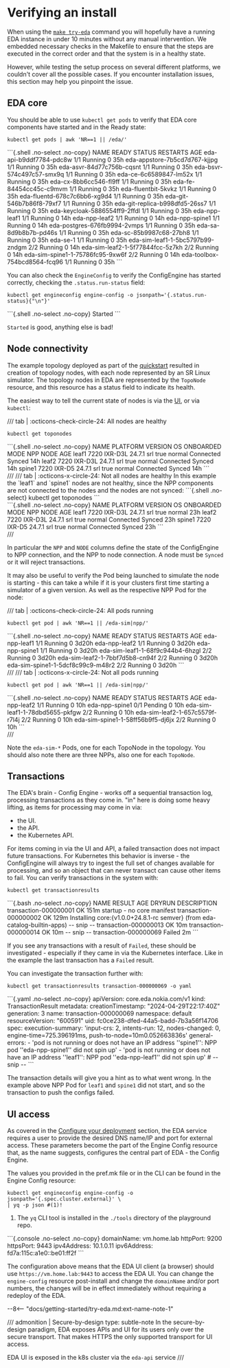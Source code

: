# Verifying an install

When using the [`make try-eda`](try-eda.md) command you will hopefully have a running EDA instance in under 10 minutes without any manual intervention. We embedded necessary checks in the Makefile to ensure that the steps are executed in the correct order and that the system is in a healthy state.

However, while testing the setup process on several different platforms, we couldn't cover all the possible cases. If you encounter installation issues, this section may help you pinpoint the issue.

## EDA core

You should be able to use `kubectl get pods` to verify that EDA core components have started and in the Ready state:

```{.shell .no-select}
kubectl get pods | awk 'NR==1 || /eda/'
```

<div class="embed-result highlight">
```{.shell .no-select .no-copy}
NAME                              READY   STATUS    RESTARTS   AGE
eda-api-b9ddf7784-pdc8w           1/1     Running   0          35h
eda-appstore-7b5cd7d767-kjjpg     1/1     Running   0          35h
eda-asvr-84d77c756b-cqsnt         1/1     Running   0          35h
eda-bsvr-574c497c57-smx9q         1/1     Running   0          35h
eda-ce-6c6589847-lm52x            1/1     Running   0          35h
eda-cx-8bb6cc546-fl9ff            1/1     Running   0          35h
eda-fe-84454cc45c-c9mvm           1/1     Running   0          35h
eda-fluentbit-5kvkz               1/1     Running   0          35h
eda-fluentd-678c7c6bb6-xg9d4      1/1     Running   0          35h
eda-git-546b7b86f8-79xf7          1/1     Running   0          35h
eda-git-replica-b998dfd5-26ss7    1/1     Running   0          35h
eda-keycloak-5886554ff9-2ffdl     1/1     Running   0          35h
eda-npp-leaf1                     1/1     Running   0          14h
eda-npp-leaf2                     1/1     Running   0          14h
eda-npp-spine1                    1/1     Running   0          14h
eda-postgres-676fb9994-2vmps      1/1     Running   0          35h
eda-sa-8d9b8b7b-pd46s             1/1     Running   0          35h
eda-sc-85b9987c68-27bh8           1/1     Running   0          35h
eda-se-1                          1/1     Running   0          35h
eda-sim-leaf1-1-5bc5797b99-zndgm  2/2     Running   0          14h
eda-sim-leaf2-1-5f77844fcc-5z7kh  2/2     Running   0          14h
eda-sim-spine1-1-75786fc95-9xw6f  2/2     Running   0          14h
eda-toolbox-754bcd8564-fcq96      1/1     Running   0          35h
```
</div>

You can also check the `EngineConfig` to verify the ConfigEngine has started correctly, checking the `.status.run-status` field:

```{.shell .no-select}
kubectl get engineconfig engine-config -o jsonpath='{.status.run-status}{"\n"}'
```

<div class="embed-result highlight">
```{.shell .no-select .no-copy}
Started
```
</div>

`Started` is good, anything else is bad!

## Node connectivity

The example topology deployed as part of the [quickstart](virtual-network.md) resulted in creation of topology nodes, with each node represented by an SR Linux simulator. The topology nodes in EDA are represented by the `TopoNode` resource, and this resource has a status field to indicate its health.

The easiest way to tell the current state of nodes is via the [UI](try-eda.md#web-ui), or via `kubectl`:

/// tab | :octicons-check-circle-24: All nodes are healthy

```{.shell .no-select}
kubectl get toponodes
```

<div class="embed-result highlight">
```{.shell .no-select .no-copy}
NAME     PLATFORM       VERSION   OS    ONBOARDED   MODE     NPP         NODE     AGE
leaf1    7220 IXR-D3L   24.7.1    srl   true        normal   Connected   Synced   14h
leaf2    7220 IXR-D3L   24.7.1    srl   true        normal   Connected   Synced   14h
spine1   7220 IXR-D5    24.7.1    srl   true        normal   Connected   Synced   14h
```
</div>
///
/// tab | :octicons-x-circle-24: Not all nodes are healthy
In this example the `leaf1` and `spine1` nodes are not healthy, since the NPP components are not connected to the nodes and the nodes are not synced:
```{.shell .no-select}
kubectl get toponodes
```

<div class="embed-result highlight">
```{.shell .no-select .no-copy}
NAME     PLATFORM       VERSION   OS    ONBOARDED   MODE     NPP         NODE     AGE
leaf1    7220 IXR-D3L   24.7.1    srl   true        normal                        23h
leaf2    7220 IXR-D3L   24.7.1    srl   true        normal   Connected   Synced   23h
spine1   7220 IXR-D5    24.7.1    srl   true        normal   Connected   Synced   23h
```
</div>
///

In particular the `NPP` and `NODE` columns define the state of the ConfigEngine to NPP connection, and the NPP to node connection. A node must be `Synced` or it will reject transactions.

It may also be useful to verify the Pod being launched to simulate the node is starting - this can take a while if it is your clusters first time starting a simulator of a given version. As well as the respective NPP Pod for the node:

/// tab | :octicons-check-circle-24: All pods running

```{.shell .no-select}
kubectl get pod | awk 'NR==1 || /eda-sim|npp/'
```

<div class="embed-result highlight">
```{.shell .no-select .no-copy}
NAME                                READY   STATUS    RESTARTS        AGE
eda-npp-leaf1                       1/1     Running   0               3d20h
eda-npp-leaf2                       1/1     Running   0               3d20h
eda-npp-spine1                      1/1     Running   0               3d20h
eda-sim-leaf1-1-68f9c944b4-6hzgl    2/2     Running   0               3d20h
eda-sim-leaf2-1-7bbf7d5b8-cn94f     2/2     Running   0               3d20h
eda-sim-spine1-1-5dcf8c99c9-m48r2   2/2     Running   0               3d20h
```
</div>
///
/// tab | :octicons-x-circle-24: Not all pods running

```{.shell .no-select}
kubectl get pod | awk 'NR==1 || /eda-sim|npp/'
```

<div class="embed-result highlight">
```{.shell .no-select .no-copy}
NAME                                 READY   STATUS    RESTARTS      AGE
eda-npp-leaf2                        1/1     Running   0             10h
eda-npp-spine1                       0/1     Pending   0             10h
eda-sim-leaf1-1-78dbd5655-pkfgw      2/2     Running   0             10h
eda-sim-leaf2-1-657c5579f-r7l4j      2/2     Running   0             10h
eda-sim-spine1-1-58ff56b9f5-dj6jx    2/2     Running   0             10h
```
</div>
///

Note the `eda-sim-*` Pods, one for each TopoNode in the topology. You should also note there are three NPPs, also one for each `TopoNode`.

## Transactions

The EDA's brain - Config Engine - works off a sequential transaction log, processing transactions as they come in. "in" here is doing some heavy lifting, as items for processing may come in via:

* the UI.
* the API.
* the Kubernetes API.

For items coming in via the UI and API, a failed transaction does not impact future transactions. For Kubernetes this behavior is inverse - the ConfigEngine will always try to ingest the full set of changes available for processing, and so an object that can never transact can cause other items to fail. You can verify transactions in the system with:

```{.shell .no-select}
kubectl get transactionresults
```

<div class="embed-result highlight">
```{.bash .no-select .no-copy}
NAME                    RESULT   AGE    DRYRUN   DESCRIPTION
transaction-000000001   OK       151m            startup - no core manifest
transaction-000000002   OK       129m            Installing core:{v1.0.0+24.8.1-rc semver} (from eda-catalog-builtin-apps)
-- snip --
transaction-000000013   OK       10m
transaction-000000014   OK       10m
-- snip --
transaction-000000069   Failed   2m
```
</div>

If you see any transactions with a result of `Failed`, these should be investigated - especially if they came in via the Kubernetes interface. Like in the example the last transaction has a `Failed` result.

You can investigate the transaction further with:

```{.shell .no-select}
kubectl get transactionresults transaction-000000069 -o yaml
```

<div class="embed-result highlight">
```{.yaml .no-select .no-copy}
apiVersion: core.eda.nokia.com/v1
kind: TransactionResult
metadata:
  creationTimestamp: "2024-04-29T22:17:40Z"
  generation: 3
  name: transaction-000000069
  namespace: default
  resourceVersion: "600591"
  uid: fc0ce238-dfed-44a5-badd-7b3a56f14706
spec:
  execution-summary: 'input-crs: 2, intents-run: 12, nodes-changed: 0, engine-time=725.396191ms,
    push-to-node=10m0.052663836s'
  general-errors:
  - 'pod is not running or does not have an IP address ''spine1'': NPP pod ''eda-npp-spine1''
    did not spin up'
  - 'pod is not running or does not have an IP address ''leaf1'': NPP pod ''eda-npp-leaf1''
    did not spin up'
# -- snip --
```
</div>

The transaction details will give you a hint as to what went wrong. In the example above NPP Pod for `leaf1` and `spine1` did not start, and so the transaction to push the configs failed.

## UI access

As covered in the [Configure your deployment](installation-process.md#configure-your-deployment) section, the EDA service requires a user to provide the desired DNS name/IP and port for external access. These parameters become the part of the Engine Config resource that, as the name suggests, configures the central part of EDA - the Config Engine.

The values you provided in the pref.mk file or in the CLI can be found in the Engine Config resource:

```{.shell .no-select}
kubectl get engineconfig engine-config -o jsonpath='{.spec.cluster.external}' \
| yq -p json #(1)!
```

1. The `yq` CLI tool is installed in the `./tools` directory of the playground repo.

<div class="embed-result highlight">
```{.console .no-select .no-copy}
domainName: vm.home.lab
httpPort: 9200
httpsPort: 9443
ipv4Address: 10.1.0.11
ipv6Address: fd7a:115c:a1e0::be01:ff2f
```
</div>

The configuration above means that the EDA UI client (a browser) should use `https://vm.home.lab:9443` to access the EDA UI. You can change the `engine-config` resource post-install and change the `domainName` and/or port numbers, the changes will be in effect immediately without requiring a redeploy of the EDA.

--8<-- "docs/getting-started/try-eda.md:ext-name-note-1"

/// admonition | Secure-by-design
    type: subtle-note
In the secure-by-design paradigm, EDA exposes APIs and UI for its users only over the secure transport. That makes HTTPS the only supported transport for UI access.

EDA UI is exposed in the k8s cluster via the `eda-api` service
///
